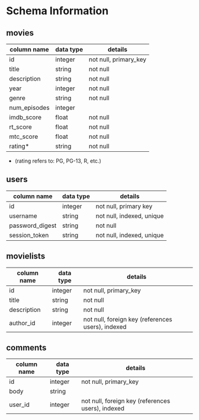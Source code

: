 # Schema Information

## movies
column name | data type | details
------------|-----------|-----------------------
id 					| integer		| not null, primary_key
title 			| string		| not null
description | string		| not null
year				| integer		| not null
genre				| string		| not null
num_episodes| integer		|
imdb_score	| float			| not null
rt_score		| float			| not null
mtc_score		| float			| not null
rating*			| string		| not null

* (rating refers to: PG, PG-13, R, etc.)

## users
column name     | data type | details
----------------|-----------|-----------------------
id              | integer   | not null, primary key
username        | string    | not null, indexed, unique
password_digest | string    | not null
session_token   | string    | not null, indexed, unique


## movielists
column name | data type | details
------------|-----------|-----------------------
id 					| integer		| not null, primary_key
title 			| string		| not null		
description	| string		| not null
author_id		| integer		| not null, foreign key (references users), indexed

## comments
column name | data type | details
------------|-----------|----------------------
id 					| integer		| not null, primary_key
body 				| string		|
user_id    	| integer		| not null, foreign key (references users), indexed
